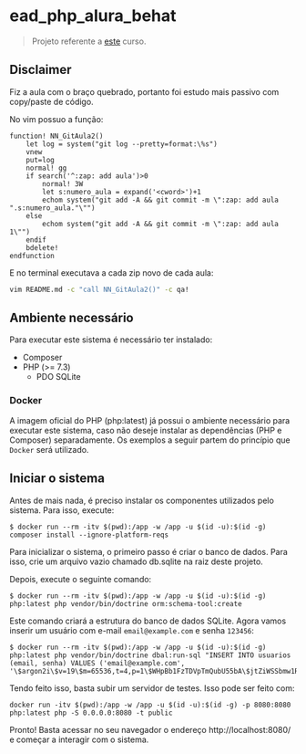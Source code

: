# ead_php_alura_behat

> Projeto referente a [este](https://cursos.alura.com.br/course/php-introducao-bdd) curso.

## Disclaimer

Fiz a aula com o braço quebrado, portanto foi estudo mais passivo com copy/paste de código.

No vim possuo a função:

```vim
function! NN_GitAula2()
    let log = system("git log --pretty=format:\%s")
    vnew
    put=log
    normal! gg
    if search('^:zap: add aula')>0
        normal! 3W
        let s:numero_aula = expand('<cword>')+1
        echom system("git add -A && git commit -m \":zap: add aula ".s:numero_aula."\"")
    else
        echom system("git add -A && git commit -m \":zap: add aula 1\"")
    endif
    bdelete!
endfunction
```

E no terminal executava a cada zip novo de cada aula:

```sh
vim README.md -c "call NN_GitAula2()" -c qa!
```

## Ambiente necessário

Para executar este sistema é necessário ter instalado:

- Composer
- PHP (>= 7.3)
    - PDO SQLite

### Docker

A imagem oficial do PHP (php:latest) já possui o ambiente necessário para executar este sistema, caso não deseje instalar
as dependências (PHP e Composer) separadamente. Os exemplos a seguir partem do princípio que `Docker` será utilizado.

## Iniciar o sistema

Antes de mais nada, é preciso instalar os componentes utilizados pelo sistema. Para isso, execute:

```
$ docker run --rm -itv $(pwd):/app -w /app -u $(id -u):$(id -g) composer install --ignore-platform-reqs
```

Para inicializar o sistema, o primeiro passo é criar o banco de dados. Para isso, crie um arquivo vazio chamado db.sqlite
na raiz deste projeto.

Depois, execute o seguinte comando: 
```
$ docker run --rm -itv $(pwd):/app -w /app -u $(id -u):$(id -g) php:latest php vendor/bin/doctrine orm:schema-tool:create
```

Este comando criará a estrutura do banco de dados SQLite. Agora vamos inserir um usuário com e-mail `email@example.com` e senha `123456`:

```
$ docker run --rm -itv $(pwd):/app -w /app -u $(id -u):$(id -g) php:latest php vendor/bin/doctrine dbal:run-sql "INSERT INTO usuarios (email, senha) VALUES ('email@example.com', '\$argon2i\$v=19\$m=65536,t=4,p=1\$WHpBb1FzTDVpTmQubU55bA\$jtZiWSSbmw1Ru4tYEq1SzShrMu0ap2PjblRQRubNPgo');"
```

Tendo feito isso, basta subir um servidor de testes. Isso pode ser feito com:

```
docker run -itv $(pwd):/app -w /app -u $(id -u):$(id -g) -p 8080:8080 php:latest php -S 0.0.0.0:8080 -t public
```

Pronto! Basta acessar no seu navegador o endereço http://localhost:8080/ e começar a interagir com o sistema.
